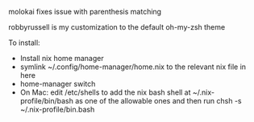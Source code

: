 molokai fixes issue with parenthesis matching

robbyrussell is my customization to the default oh-my-zsh theme

To install:
- Install nix home manager
- symlink ~/.config/home-manager/home.nix to the relevant nix file in here
- home-manager switch
- On Mac: edit /etc/shells to add the nix bash shell at ~/.nix-profile/bin/bash as one of the allowable ones and then run chsh -s ~/.nix-profile/bin.bash

